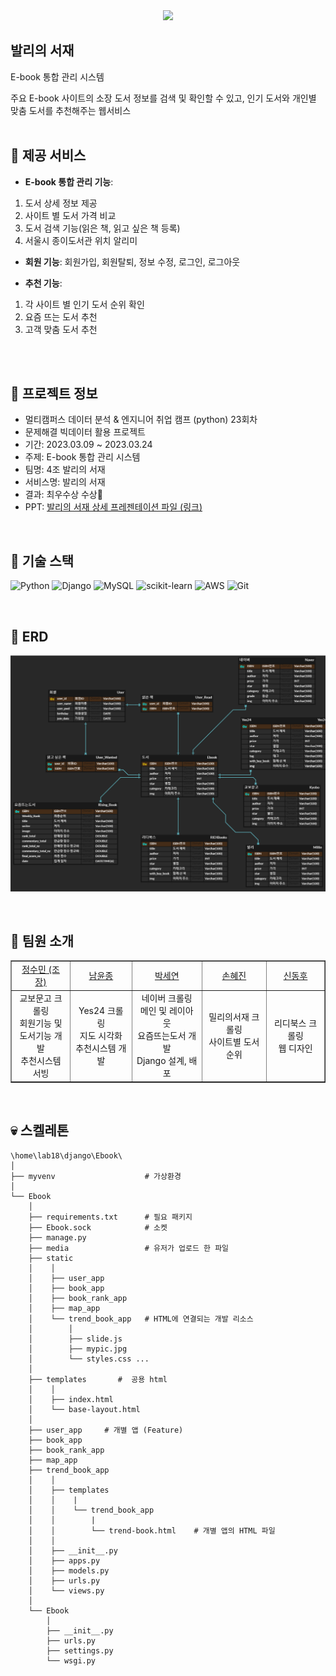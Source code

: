 <div align=center>
  <img src="https://encrypted-tbn0.gstatic.com/images?q=tbn:ANd9GcSDgo04dLyarMMOr-MDtN6ykX9HqDNbee2ByJv2rcNUDdWZI7z6Ydp5nk5ngm0D_ZZgZuQ&usqp=CAU" width="100">
</div>


## 발리의 서재
E-book 통합 관리 시스템

주요 E-book 사이트의 소장 도서 정보를 검색 및 확인할 수 있고, 인기 도서와 개인별 맞춤 도서를 추천해주는 웹서비스
<br><br>


## 👑 제공 서비스

- **E-book 통합 관리 기능**:

 1. 도서 상세 정보 제공
 2. 사이트 별 도서 가격 비교
 3. 도서 검색 기능(읽은 책, 읽고 싶은 책 등록)
 4. 서울시 종이도서관 위치 알리미

- **회원 기능**: 회원가입, 회원탈퇴, 정보 수정, 로그인, 로그아웃

- **추천 기능**:
 1. 각 사이트 별  인기 도서 순위 확인
 2. 요즘 뜨는 도서 추천
 3. 고객 맞춤 도서 추천


<br><br>

## 📌 프로젝트 정보
- 멀티캠퍼스 데이터 분석 & 엔지니어 취업 캠프 (python) 23회차
- 문제해결 빅데이터 활용 프로젝트
- 기간: 2023.03.09 ~ 2023.03.24
- 주제: E-book 통합 관리 시스템
- 팀명: 4조 발리의 서재
- 서비스명: 발리의 서재
- 결과: 최우수상 수상🥇
- PPT: [발리의 서재 상세 프레젠테이션 파일 (링크)](https://drive.google.com/file/d/1r7OYXXEq2BQspzqnDQAMYYwwIUS6qEzZ/view?usp=sharing)

<br>


## 🍉 기술 스택
![Python](https://img.shields.io/badge/python-3670A0?style=for-the-badge&logo=python&logoColor=ffdd54)
![Django](https://img.shields.io/badge/django-%23092E20.svg?style=for-the-badge&logo=django&logoColor=white)
![MySQL](https://img.shields.io/badge/mysql-%2300f.svg?style=for-the-badge&logo=mysql&logoColor=white)
![scikit-learn](https://img.shields.io/badge/scikit--learn-%23F7931E.svg?style=for-the-badge&logo=scikit-learn&logoColor=white)
![AWS](https://img.shields.io/badge/AWS-%23FF9900.svg?style=for-the-badge&logo=amazon-aws&logoColor=white)
![Git](https://img.shields.io/badge/git-%23F05033.svg?style=for-the-badge&logo=git&logoColor=white)

<br>

## 🍒 ERD
![architecture](infra/bali_erd.png)

<br>


## 👶 팀원 소개

<table border="" cellspacing="0" cellpadding="0" max-width="2000px">
    <tr width="100">
        <td align="center"><a href= "https://github.com/sumin895">정수민 (조장)</a></td>
        <td align="center"><a href= "https://github.com/yoonjong8739">남윤종</a></td>
        <td align="center"><a href= "https://github.com/seyeon-shijuan">박세연</a></td>
        <td align="center"><a href= "https://github.com/shjiinn">손혜진</a></td>
        <td align="center"><a href= "https://github.com/sdh0729">신동후</a></td>
    </tr>
    <tr width="100">
      <td align="center">
        교보문고 크롤링<br>
        회원기능 및<br>
        도서기능 개발<br>
        추천시스템 서빙
      </td>
      <td align="center">
        Yes24 크롤링<br>
        지도 시각화<br>
        추천시스템 개발
      </td>
      <td align="center">
        네이버 크롤링<br>
        메인 및 레이아웃<br>
        요즘뜨는도서 개발<br>
        Django 설계, 배포
      </td>
      <td align="center">
        밀리의서재 크롤링<br>
        사이트별 도서순위
      </td>
      <td align="center">
        리디북스 크롤링<br>
        웹 디자인
      </td>
   </tr>
</table>

<br>


## 💀 스켈레톤

```
\home\lab18\django\Ebook\
│
├── myvenv                    # 가상환경
│
└── Ebook
    │
    ├── requirements.txt      # 필요 패키지
    ├── Ebook.sock            # 소켓
    ├── manage.py
    ├── media                 # 유저가 업로드 한 파일
    ├── static
    │    │
    │    ├── user_app
    │    ├── book_app
    │    ├── book_rank_app
    │    ├── map_app
    │    └── trend_book_app   # HTML에 연결되는 개발 리소스
    │        │
    │        ├── slide.js
    │        ├── mypic.jpg
    │        └── styles.css ...
    │
    ├── templates       #  공용 html
    │    │
    │    ├── index.html
    │    └── base-layout.html
    │
    ├── user_app     # 개별 앱 (Feature)
    ├── book_app
    ├── book_rank_app
    ├── map_app
    ├── trend_book_app
    │    │
    │    ├── templates
    │    │    |
    │    │    └── trend_book_app
    │    │        |
    │    │        └── trend-book.html    # 개별 앱의 HTML 파일
    │    │
    │    ├── __init__.py
    │    ├── apps.py
    │    ├── models.py
    │    ├── urls.py
    │    └── views.py
    │
    └── Ebook
        │
        ├── __init__.py
        ├── urls.py
        ├── settings.py
        └── wsgi.py
```

